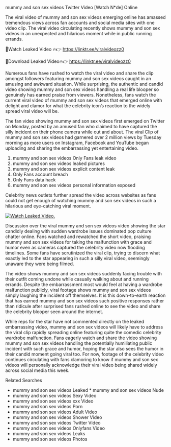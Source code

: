 ﻿mummy and son sex videos Twitter Video [Watch N*de] Online

The viral video of ﻿mummy and son sex videos emerging online has amassed tremendous views across fan accounts and social media sites with one video clip. The viral video circulating recently shows ﻿mummy and son sex videos in an unexpected and hilarious moment while in public running errands. 

🔴Watch Leaked Video 🔥👉  https://linktr.ee/viralvideozz0 

🔴Download Leaked Video🔥👉  https://linktr.ee/viralvideozz0 

Numerous fans have rushed to watch the viral video and share the clip amongst followers featuring ﻿mummy and son sex videos caught in an amusing and awkward situation. While surprising, the authentic and candid video showing ﻿mummy and son sex videos handling a real life blooper so genuinely has earned praise from viewers. Nonetheless, fans watch the current viral video of ﻿mummy and son sex videos that emerged online with delight and clamor for what the celebrity icon’s reaction to the widely spread viral video will be.

The fan video showing ﻿mummy and son sex videos first emerged on Twitter on Monday, posted by an amused fan who claimed to have captured the silly incident on their phone camera while out and about. The viral Clip of ﻿mummy and son sex videos had garnered over 2 million views by Tuesday morning as more users on Instagram, Facebook and YouTube began uploading and sharing the embarrassing yet entertaining video. 

1. ﻿mummy and son sex videos Only Fans leak video
2. ﻿mummy and son sex videos leaked pictures
3. ﻿mummy and son sex videos explicit content leak
4. Only Fans account breach
5. Only Fans data hack
6. ﻿mummy and son sex videos personal information exposed

Celebrity news outlets further spread the video across websites as fans could not get enough of watching ﻿mummy and son sex videos in such a hilarious and eye-catching viral moment. 

[![Watch Leaked Video.](https://miro.medium.com/v2/resize:fit:828/format:webp/1*cilzJN44JGOrTw9NJCrNHA.gif "Watch Leaked Video")](https://linktr.ee/viralvideozz0)

Discussion over the viral ﻿mummy and son sex videos video showing the star candidly dealing with sudden wardrobe issues dominated pop culture chatter online. Fans watched and rewatched the short video, praising ﻿mummy and son sex videos for taking the malfunction with grace and humor even as cameras captured the celebrity video now flooding timelines. Some fans have scrutinized the viral clip, trying to discern what exactly led to the star appearing in such a silly viral video, seemingly unaware they were being filmed.

The video shows ﻿mummy and son sex videos suddenly facing trouble with their outfit coming undone while casually walking about and running errands. Despite the embarrassment most would feel at having a wardrobe malfunction publicly, viral footage shows ﻿mummy and son sex videos simply laughing the incident off themselves. It is this down-to-earth reaction that has earned ﻿mummy and son sex videos such positive responses rather than ridicule after surprised fans rushed online to see the video and share the celebrity blooper seen around the internet.  

While reps for the star have not commented directly on the leaked embarrassing video, ﻿mummy and son sex videos will likely have to address the viral clip rapidly spreading online featuring quite the comedic celebrity wardrobe malfunction. Fans eagerly watch and share the video showing ﻿mummy and son sex videos handling the potentially humiliating public incident with such grace and humor, hoping the star also sees the humor in their candid moment going viral too. For now, footage of the celebrity video continues circulating with fans clamoring to know if ﻿mummy and son sex videos will personally acknowledge their viral video being shared widely across social media this week.

Related Searches
* ﻿mummy and son sex videos Leaked
﻿* mummy and son sex videos Nude
* ﻿mummy and son sex videos Sexy Video
* ﻿mummy and son sex videos xxx Video
* ﻿mummy and son sex videos Porn
* ﻿mummy and son sex videos Adult Video
* ﻿mummy and son sex videos Shower Video
* ﻿mummy and son sex videos Twitter Video
* ﻿mummy and son sex videos Onlyfans Video
* ﻿mummy and son sex videos Leaks
* ﻿mummy and son sex videos Photos